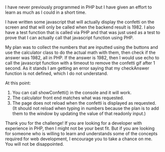I have never previously programmed in PHP but I have given an effort to learn as much as I could in a short time.

I have written some javascript that will actually display the confetti on the screen and that will only be called
when the backend result is 1982. I also have a test function that is called via PHP and that was just used as
a test to prove that I can actually call that javascript function using PHP. 

My plan was to collect the numbers that are inputted using the buttons and use the calculator class to do
the actual math with them, then check if the answer was 1982, all in PHP. If the answer is 1982, then I would use echo to 
call the javascript function with a timeout to remove the confetti gif after 1 second. As it stands I am getting
an error saying that my checkAnswer function is not defined, which I do not understand.

At this point:
1. You can call showConfetti() in the console and it will work.
2. The calculator front end matches what was requested.
3. The page does not reload when the confetti is displayed as requested. (It should not reload when typing in numbers because
the plan is to add them to the window by updating the value of that readonly input.)

Thank you for the challenge! If you are looking for a developer with experience in PHP, then I might not be your best fit.
But if you are looking for someone who is willing to learn and understands some of the concepts required for web development, I
encourage you to take a chance on me. You will not be disappointed.